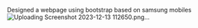 Designed a webpage using bootstrap based on samsung mobiles
![Uploading Screenshot 2023-12-13 112650.png…]()
